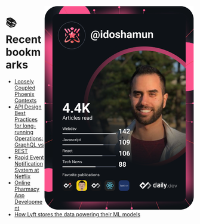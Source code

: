 <a href="https://app.daily.dev/idoshamun"><img src="https://raw.githubusercontent.com/idoshamun/idoshamun/devcard/devcard.svg" align='right' width="400" alt="Ido Shamun's Dev Card"/></a>

# 📚 Recent bookmarks
<!-- BOOKMARKS:START -->
- [Loosely Coupled Phoenix Contexts](https://app.daily.dev/posts/PwCVjVmE6?utm_source=rss&utm_medium=bookmarks&utm_campaign=28849d86070e4c099c877ab6837c61f0)
- [API Design Best Practices for long-running Operations: GraphQL vs REST](https://app.daily.dev/posts/afpFpdI7o?utm_source=rss&utm_medium=bookmarks&utm_campaign=28849d86070e4c099c877ab6837c61f0)
- [Rapid Event Notification System at Netflix](https://app.daily.dev/posts/S_QXnhCTA?utm_source=rss&utm_medium=bookmarks&utm_campaign=28849d86070e4c099c877ab6837c61f0)
- [Online Pharmacy App Development](https://app.daily.dev/posts/QPwOZFe2z?utm_source=rss&utm_medium=bookmarks&utm_campaign=28849d86070e4c099c877ab6837c61f0)
- [How Lyft stores the data powering their ML models](https://app.daily.dev/posts/Eoima7CMA?utm_source=rss&utm_medium=bookmarks&utm_campaign=28849d86070e4c099c877ab6837c61f0)
<!-- BOOKMARKS:END -->
